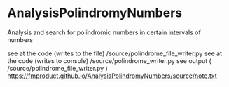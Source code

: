 # AnalysisPolindromyNumbers
 Analysis and search for polindromic numbers in certain intervals of numbers

  see at the code (writes to the file) /source/polindrome_file_writer.py
  see at the code (writes to console) /source/polindrome_writer.py
  see output ( /source/polindrome_file_writer.py ) https://fmproduct.github.io/AnalysisPolindromyNumbers/source/note.txt
